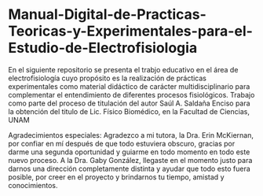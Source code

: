 # Manual-Digital-de-Practicas-Teoricas-y-Experimentales-para-el-Estudio-de-Electrofisiologia
En el siguiente repositorio se presenta el trabjo educativo en el área de electrofisiología cuyo propósito es la realización de prácticas experimentales como material didáctico de carácter multidisciplinario para complementar el entendimiento de diferentes procesos fisiológicos. 
Trabajo como parte del proceso de titulación del autor Saúl A. Saldaña Enciso para la obtención del titulo de Lic. Físico Biomédico, en la Facultad de Ciencias, UNAM


Agradecimientos especiales: Agradezco a mi tutora, la Dra. Erin McKiernan, por confiar en mí después de que todo estuviera obscuro, gracias por darme una segunda oportunidad y guiarme en todo momento en todo este nuevo proceso. A la Dra. Gaby González, llegaste en el momento justo para darnos una dirección completamente distinta y ayudar que todo esto fuera posible, por creer en el proyecto y brindarnos tu tiempo, amistad y conocimientos.
